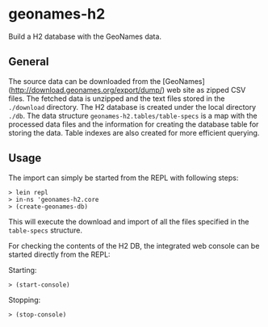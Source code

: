 geonames-h2
===========

Build a H2 database with the GeoNames data.

## General

The source data can be downloaded from the [GeoNames] (http://download.geonames.org/export/dump/) web site as zipped CSV files.
The fetched data is unzipped and the text files stored in the `./download` directory. The H2 database is created under the local directory `./db`.
The data structure `geonames-h2.tables/table-specs` is a map with the processed data files and the information for creating the database table
for storing the data. Table indexes are also created for more efficient querying.


## Usage

The import can simply be started from the REPL with following steps:

```
> lein repl
> in-ns 'geonames-h2.core
> (create-geonames-db)
```

This will execute the download and import of all the files specified in the `table-specs` structure.


For checking the contents of the H2 DB, the integrated web console can be started directly from the REPL:

Starting:

```
> (start-console)
```

Stopping:

```
> (stop-console)
```
